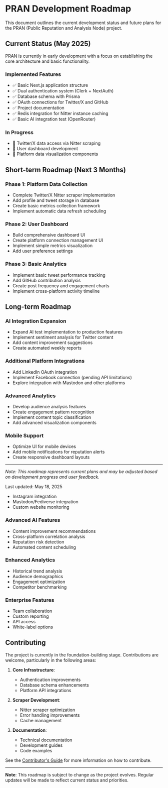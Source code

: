 # PRAN Development Roadmap

This document outlines the current development status and future plans for the PRAN (Public Reputation and Analysis Node) project.

## Current Status (May 2025)

PRAN is currently in early development with a focus on establishing the core architecture and basic functionality.

### Implemented Features

- ✅ Basic Next.js application structure
- ✅ Dual authentication system (Clerk + NextAuth)
- ✅ Database schema with Prisma
- ✅ OAuth connections for Twitter/X and GitHub
- ✅ Project documentation
- ✅ Redis integration for Nitter instance caching
- ✅ Basic AI integration test (OpenRouter)

### In Progress

- 🔄 Twitter/X data access via Nitter scraping
- 🔄 User dashboard development
- 🔄 Platform data visualization components

## Short-term Roadmap (Next 3 Months)

### Phase 1: Platform Data Collection 

- Complete Twitter/X Nitter scraper implementation
- Add profile and tweet storage in database
- Create basic metrics collection framework
- Implement automatic data refresh scheduling

### Phase 2: User Dashboard 

- Build comprehensive dashboard UI
- Create platform connection management UI
- Implement simple metrics visualization
- Add user preference settings

### Phase 3: Basic Analytics

- Implement basic tweet performance tracking
- Add GitHub contribution analysis
- Create post frequency and engagement charts
- Implement cross-platform activity timeline

## Long-term Roadmap 

### AI Integration Expansion

- Expand AI test implementation to production features
- Implement sentiment analysis for Twitter content
- Add content improvement suggestions
- Create automated weekly reports

### Additional Platform Integrations

- Add LinkedIn OAuth integration
- Implement Facebook connection (pending API limitations)
- Explore integration with Mastodon and other platforms

### Advanced Analytics

- Develop audience analysis features
- Create engagement pattern recognition
- Implement content topic classification
- Add advanced visualization components

### Mobile Support

- Optimize UI for mobile devices
- Add mobile notifications for reputation alerts
- Create responsive dashboard layouts

---

*Note: This roadmap represents current plans and may be adjusted based on development progress and user feedback.*

Last updated: May 18, 2025
- Instagram integration
- Mastodon/Fediverse integration
- Custom website monitoring

### Advanced AI Features

- Content improvement recommendations
- Cross-platform correlation analysis
- Reputation risk detection
- Automated content scheduling

### Enhanced Analytics

- Historical trend analysis
- Audience demographics
- Engagement optimization
- Competitor benchmarking

### Enterprise Features

- Team collaboration
- Custom reporting
- API access
- White-label options

## Contributing

The project is currently in the foundation-building stage. Contributions are welcome, particularly in the following areas:

1. **Core Infrastructure**:
   - Authentication improvements
   - Database schema enhancements
   - Platform API integrations

2. **Scraper Development**:
   - Nitter scraper optimization
   - Error handling improvements
   - Cache management

3. **Documentation**:
   - Technical documentation
   - Development guides
   - Code examples

See the [Contributor's Guide](./contributors-guide.md) for more information on how to contribute.

---

**Note**: This roadmap is subject to change as the project evolves. Regular updates will be made to reflect current status and priorities.
